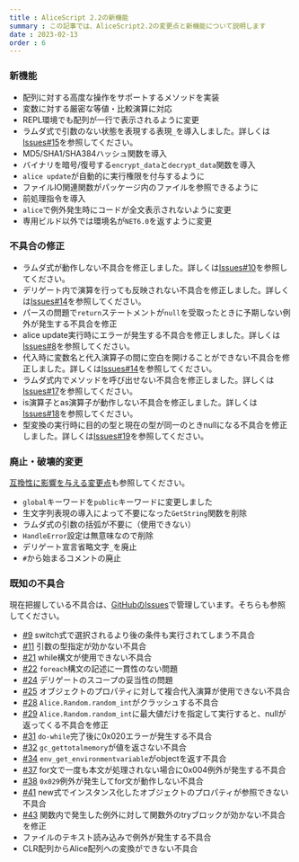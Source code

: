 ```yaml
---
title : AliceScript 2.2の新機能
summary : この記事では、AliceScript2.2の変更点と新機能について説明します
date : 2023-02-13
order : 6
---
```

### 新機能

- 配列に対する高度な操作をサポートするメソッドを実装
- 変数に対する厳密な等値・比較演算に対応
- REPL環境でも配列が一行で表示されるように変更
- ラムダ式で引数のない状態を表現する表現`_`を導入しました。詳しくは[Issues#15](https://github.com/WSOFT-Project/Losetta/issues/15)を参照してください。
- MD5/SHA1/SHA384ハッシュ関数を導入
- バイナリを暗号/復号する`encrypt_data`と`decrypt_data`関数を導入
- `alice update`が自動的に実行権限を付与するように
- ファイルIO関連関数がパッケージ内のファイルを参照できるように
- 前処理指令を導入
- `alice`で例外発生時にコードが全文表示されないように変更
- 専用ビルド以外では環境名が`NET6.0`を返すように変更
### 不具合の修正

- ラムダ式が動作しない不具合を修正しました。詳しくは[Issues#10](https://github.com/WSOFT-Project/Losetta/issues/10)を参照してください。
- デリゲート内で演算を行っても反映されない不具合を修正しました。詳しくは[Issues#14](https://github.com/WSOFT-Project/Losetta/issues/13)を参照してください。
- パースの問題で`return`ステートメントが`null`を受取ったときに予期しない例外が発生する不具合を修正
- alice update実行時にエラーが発生する不具合を修正しました。詳しくは[Issues#8](https://github.com/WSOFT-Project/Losetta/issues/8)を参照してください。
- 代入時に変数名と代入演算子の間に空白を開けることができない不具合を修正しました。詳しくは[Issues#14](https://github.com/WSOFT-Project/Losetta/issues/14)を参照してください。
- ラムダ式内でメソッドを呼び出せない不具合を修正しました。詳しくは[Issues#17](https://github.com/WSOFT-Project/Losetta/issues/17)を参照してください。
- is演算子とas演算子が動作しない不具合を修正しました。詳しくは[Issues#18](https://github.com/WSOFT-Project/Losetta/issues/18)を参照してください。
- 型変換の実行時に目的の型と現在の型が同一のときnullになる不具合を修正しました。詳しくは[Issues#19](https://github.com/WSOFT-Project/Losetta/issues/19)を参照してください。
### 廃止・破壊的変更
[互換性に影響を与える変更点](./compatibility.md)も参照してください。

- `global`キーワードを`public`キーワードに変更しました
- 生文字列表現の導入によって不要になった`GetString`関数を削除
- ラムダ式の引数の括弧が不要に（使用できない）
- `HandleError`設定は無意味なので削除
- デリゲート宣言省略文字`_`を廃止
- `#`から始まるコメントの廃止

### 既知の不具合
現在把握している不具合は、[GitHubのIssues](https://github.com/WSOFT-Project/Losetta/issues)で管理しています。そちらも参照してください。

- [#9](https://github.com/WSOFT-Project/Losetta/issues/9) switch式で選択されるより後の条件も実行されてしまう不具合
- [#11](https://github.com/WSOFT-Project/Losetta/issues/11) 引数の型指定が効かない不具合
- [#21](https://github.com/WSOFT-Project/Losetta/issues/21) while構文が使用できない不具合
- [#22](https://github.com/WSOFT-Project/Losetta/issues/22) `foreach`構文の記述に一貫性のない問題
- [#24](https://github.com/WSOFT-Project/Losetta/issues/24) デリゲートのスコープの妥当性の問題
- [#25](https://github.com/WSOFT-Project/Losetta/issues/25) オブジェクトのプロパティに対して複合代入演算が使用できない不具合
- [#28](https://github.com/WSOFT-Project/Losetta/issues/28) `Alice.Random.random_int`がクラッシュする不具合
- [#29](https://github.com/WSOFT-Project/Losetta/issues/29) `Alice.Random.random_int`に最大値だけを指定して実行すると、nullが返ってくる不具合を修正
- [#31](https://github.com/WSOFT-Project/Losetta/issues/31) `do-while`完了後に0x020エラーが発生する不具合
- [#32](https://github.com/WSOFT-Project/Losetta/issues/32) `gc_gettotalmemory`が値を返さない不具合
- [#34](https://github.com/WSOFT-Project/Losetta/issues/34) `env_get_environmentvariable`がobjectを返す不具合
- [#37](https://github.com/WSOFT-Project/Losetta/issues/37) for文で一度も本文が処理されない場合に0x004例外が発生する不具合
- [#38](https://github.com/WSOFT-Project/Losetta/issues/38) `0x029`例外が発生してfor文が動作しない不具合
- [#41](https://github.com/WSOFT-Project/Losetta/issues/41) new式でインスタンス化したオブジェクトのプロパティが参照できない不具合
- [#43](https://github.com/WSOFT-Project/Losetta/issues/43) 関数内で発生した例外に対して関数外のtryブロックが効かない不具合を修正
- ファイルのテキスト読み込みで例外が発生する不具合
- CLR配列からAlice配列への変換ができない不具合